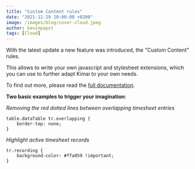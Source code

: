 ```yaml
---
title: "Custom Content rules"
date: "2021-11-29 10:00:00 +0200"
image: /images/blog/cover-cloud.jpeg
author: kevinpapst
tags: [Cloud]
---
```


With the latest update a new feature was introduced, the "Custom Content" rules.

This allows to write your own javascript and stylesheet extensions, which you can use to further adapt Kimai to your own needs.

To find out more, please read the [full documentation](https://www.kimai.org/documentation/plugin-custom-content.html).

**Two basic examples to trigger your imagination**:

_Removing the red dotted lines between overlapping timesheet entries_
```
table.dataTable tr.overlapping {
    border-top: none;
}
```

_Highlight active timesheet records_
```
tr.recording {
    background-color: #ffa059 !important;
}
```

